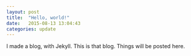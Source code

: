 ```yaml
---
layout: post
title:  "Hello, world!"
date:   2015-08-13 13:04:43
categories: update
---
```


I made a blog, with Jekyll. This is that blog. Things will be posted here.
